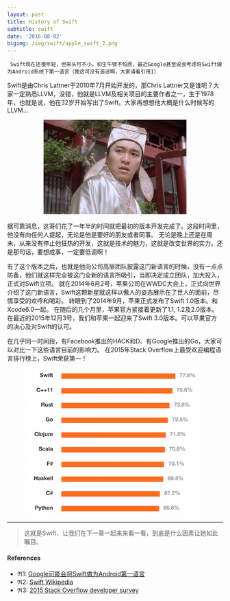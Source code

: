 ```yaml
---
layout: post
title: History of Swift
subtitle: swift
date: '2016-08-02'
bigimg: /img/swift/apple_swift_2.png
---
```


` Swift现在还很年轻，但来头可不小。初生牛犊不怕虎，最近Google甚至说会考虑将Swift做为Android系统下第一语言（我这可没有造谣啊，大家请看引用1）`

Swift是由Chris Lattner于2010年7月开始开发的，那Chris Lattner又是谁呢？大家一定熟悉LLVM，没错，他就是LLVM及相关项目的主要作者之一，生于1978年，也就是说，他在32岁开始写出了Swift。大家再想想他大概是什么时候写的LLVM...

<p align="center"><img src="/img/emotion/scare.jpg"/></p>

据可靠消息，这哥们花了一年半的时间就把最初的版本开发完成了。这段时间里，他没有向任何人提起，无论是他是要好的朋友或者同事。
无论是晚上还是在周未，从来没有停止他狂热的开发，这就是技术的魅力，这就是改变世界的实力。还是那句话，要想成事，一定要低调啊！

有了这个版本之后，也就是他向公司高层团队披露这门新语言的时候，没有一点点防备，他们就这样完全被这门全新的语言所吸引，当即决定成立团队，加大投入，正式对Swift立项。
就在2014年6月2号，苹果公司在WWDC大会上，正式向世界介绍了这门新语言，Swift这颗新星就这样以傲人的姿态展示在了世人的面前，尽情享受的欢呼和喝彩。
转眼到了2014年9月，苹果正式发布了Swift 1.0版本。和Xcode6.0一起。
在随后的几个月里，苹果官方紧接着更新了1.1, 1.2及2.0版本。
在最近的2015年12月3号，我们和苹果一起迎来了Swift 3.0版本。可以苹果官方的决心及对Swift的认可。

在几乎同一时间段，有Facebook推出的HACK和D、有Google推出的Go，大家可以对比一下这些语言目前的影响力。
在2015年Stack Overflow上最受欢迎编程语言排行榜上，Swift荣获第一！

<p align="center"><img src="/img/swift/stackof_2015.png"/></p>

---

> 这就是Swift，让我们在下一章一起来来看一看，到底是什么因素让她如此瞩目。

#### References

* &real;1: [Google可能会将Swift做为Android第一语言](http://thenextweb.com/dd/2016/04/07/google-facebook-uber-swift/)
* &real;2: [Swift Wikipedia](https://en.wikipedia.org/wiki/Swift_(programming_language)#History)
* &real;3: [2015 Stack Overflow developer survey](https://stackoverflow.com/research/developer-survey-2015#tech-super)




